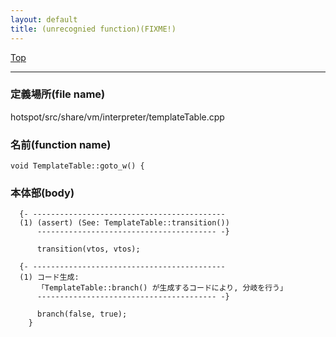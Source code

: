 ```yaml
---
layout: default
title: (unrecognied function)(FIXME!)
---
```

[Top](../index.html)

--- 
### 定義場所(file name)
hotspot/src/share/vm/interpreter/templateTable.cpp

### 名前(function name)
```
void TemplateTable::goto_w() {
```

### 本体部(body)
```
  {- -------------------------------------------
  (1) (assert) (See: TemplateTable::transition())
      ---------------------------------------- -}

	  transition(vtos, vtos);

  {- -------------------------------------------
  (1) コード生成:
      「TemplateTable::branch() が生成するコードにより, 分岐を行う」
      ---------------------------------------- -}

	  branch(false, true);
	}
	
```


